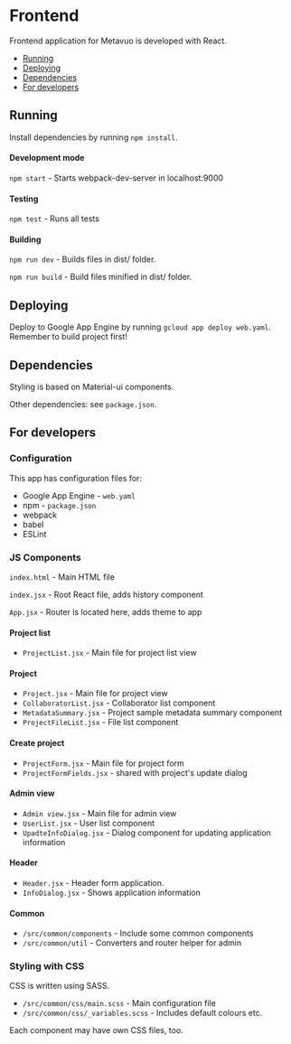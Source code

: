 # Frontend
Frontend application for Metavuo is developed with React.

* [Running](#running)
* [Deploying](#deploying)
* [Dependencies](#dependencies)
* [For developers](#for-developers)


## Running

Install dependencies by running `npm install`.

#### Development mode
`npm start` - Starts webpack-dev-server in localhost:9000

#### Testing
`npm test` - Runs all tests

#### Building
`npm run dev` - Builds files in dist/ folder.

`npm run build` - Build files minified in dist/ folder.

## Deploying

Deploy to Google App Engine by running  `gcloud app deploy web.yaml`. Remember to build project first!

## Dependencies

Styling is based on Material-ui components.

Other dependencies: see `package.json`.


## For developers

### Configuration

This app has configuration files for:
- Google App Engine - `web.yaml`
- npm - `package.json`
- webpack
- babel
- ESLint


### JS Components

`index.html` - Main HTML file

`index.jsx` - Root React file, adds history component

`App.jsx` - Router is located here, adds theme to app

#### Project list
- `ProjectList.jsx` - Main file for project list view

#### Project
- `Project.jsx` - Main file for project view
- `CollaboratorList.jsx` - Collaborator list component
- `MetadataSummary.jsx` - Project sample metadata summary component
- `ProjectFileList.jsx` - File list component

#### Create project
- `ProjectForm.jsx` - Main file for project form
- `ProjectFormFields.jsx` - shared with project's update dialog

#### Admin view
- `Admin view.jsx` - Main file for admin view
- `UserList.jsx` - User list component
- `UpadteInfoDialog.jsx` - Dialog component for updating application information

#### Header
- `Header.jsx` - Header form application.
- `InfoDialog.jsx` - Shows application information

#### Common
- `/src/common/components` - Include some common components
- `/src/common/util` - Converters and router helper for admin


### Styling with CSS

CSS is written using SASS.

- `/src/common/css/main.scss` - Main configuration file
- `/src/common/css/_variables.scss` - Includes default colours etc.

Each component may have own CSS files, too.

